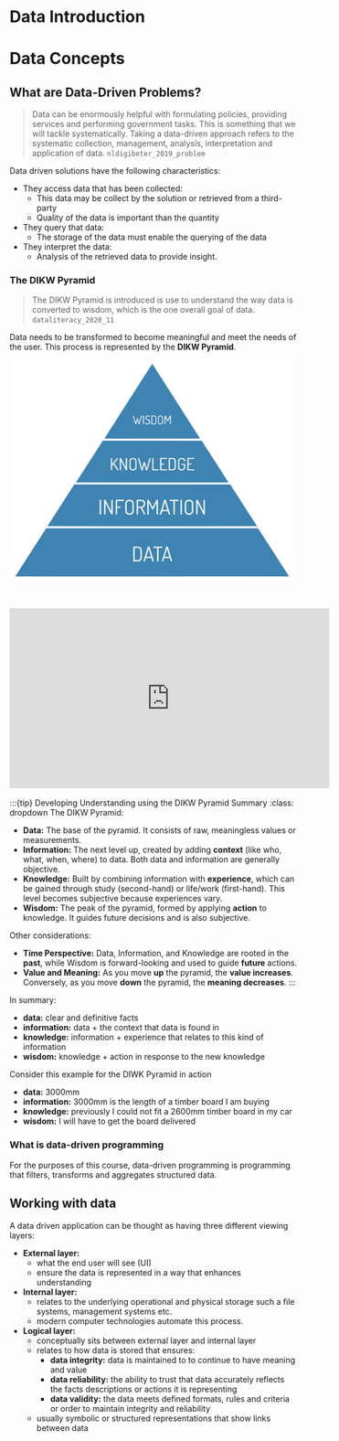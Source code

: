 # Data Introduction

# Data Concepts

## What are Data-Driven Problems?

> Data can be enormously helpful with formulating policies, providing services and performing government tasks. This is something that we will tackle systematically. Taking a data-driven approach refers to the systematic collection, management, analysis, interpretation and application of data. `nldigibeter_2019_problem`

Data driven solutions have the following characteristics:

- They access data that has been collected:
  - This data may be collect by the solution or retrieved from a third-party
  - Quality of the data is important than the quantity
- They query that data:
  - The storage of the data must enable the querying of the data
- They interpret the data:
  - Analysis of the retrieved data to provide insight.

### The DIKW Pyramid

> The DIKW Pyramid is introduced is use to understand the way data is converted to wisdom, which is the one overall goal of data. `dataliteracy_2020_11`

Data needs to be transformed to become meaningful and meet the needs of the user. This process is represented by the **DIKW Pyramid**.

![DIWK Pyramid](./assets/01/DIKWPyramid.png)<p>&nbsp;</p>

<iframe width="560" height="315" src="https://www.youtube.com/embed/u9DoQ9gY4z4" title="YouTube video player" frameborder="0" allow="accelerometer; autoplay; clipboard-write; encrypted-media; gyroscope; picture-in-picture" allowfullscreen></iframe>

:::{tip} Developing Understanding using the DIKW Pyramid Summary
:class: dropdown
The DIKW Pyramid:
- **Data:** The base of the pyramid. It consists of raw, meaningless values or measurements.
- **Information:** The next level up, created by adding **context** (like who, what, when, where) to data. Both data and information are generally objective.
- **Knowledge:** Built by combining information with **experience**, which can be gained through study (second-hand) or life/work (first-hand). This level becomes subjective because experiences vary.
- **Wisdom:** The peak of the pyramid, formed by applying **action** to knowledge. It guides future decisions and is also subjective.

Other considerations:
- **Time Perspective:** Data, Information, and Knowledge are rooted in the **past**, while Wisdom is forward-looking and used to guide **future** actions.
- **Value and Meaning:** As you move **up** the pyramid, the **value increases**. Conversely, as you move **down** the pyramid, the **meaning decreases**.
:::

In summary:

- **data:** clear and definitive facts
- **information:** data + the context that data is found in
- **knowledge:** information + experience that relates to this kind of information
- **wisdom:** knowledge + action in response to the new knowledge

Consider this example for the DIWK Pyramid in action

- **data:** 3000mm
- **information:** 3000mm is the length of a timber board I am buying
- **knowledge:** previously I could not fit a 2600mm timber board in my car
- **wisdom:** I will have to get the board delivered

### What is data-driven programming

For the purposes of this course, data-driven programming is programming that filters, transforms and aggregates structured data.

## Working with data

A data driven application can be thought as having three different viewing layers:

- **External layer:**
  - what the end user will see (UI)
  - ensure the data is represented in a way that enhances understanding
- **Internal layer:**
  - relates to the underlying operational and physical storage such a file systems, management systems etc.
  - modern computer technologies automate this process.
- **Logical layer:**
  - conceptually sits between external layer and internal layer
  - relates to how data is stored that ensures:
    - **data integrity:** data is maintained to to continue to have meaning and value
    - **data reliability:** the ability to trust that data accurately reflects the facts descriptions or actions it is representing
    - **data validity:** the data meets defined formats, rules and criteria or order to maintain integrity and reliability
  - usually symbolic or structured representations that show links between data
